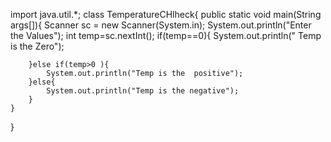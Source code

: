 import java.util.*;
class TemperatureCHlheck{
    public static void main(String args[]){
        Scanner sc = new Scanner(System.in);
        System.out.println("Enter the Values");
        int temp=sc.nextInt();
        if(temp==0){
            System.out.println(" Temp is the Zero");

        }else if(temp>0 ){
            System.out.println("Temp is the  positive");
        }else{
            System.out.println("Temp is the negative");
        }
    }
}
